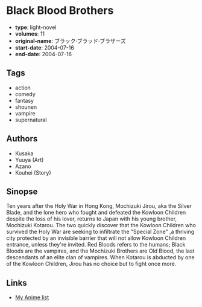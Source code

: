 # Black Blood Brothers

-   **type**: light-novel
-   **volumes**: 11
-   **original-name**: ブラック·ブラッド·ブラザーズ
-   **start-date**: 2004-07-16
-   **end-date**: 2004-07-16

## Tags

-   action
-   comedy
-   fantasy
-   shounen
-   vampire
-   supernatural

## Authors

-   Kusaka
-   Yuuya (Art)
-   Azano
-   Kouhei (Story)

## Sinopse

Ten years after the Holy War in Hong Kong, Mochizuki Jirou, aka the Silver Blade, and the lone hero who fought and defeated the Kowloon Children despite the loss of his lover, returns to Japan with his young brother, Mochizuki Kotarou. The two quickly discover that the Kowloon Children who survived the Holy War are seeking to infiltrate the "Special Zone" ,a thriving city protected by an invisible barrier that will not allow Kowloon Children entrance, unless they're invited. Red Bloods refers to the humans; Black Bloods are the vampires, and the Mochizuki Brothers are Old Blood, the last descendants of an elite clan of vampires. When Kotarou is abducted by one of the Kowloon Children, Jirou has no choice but to fight once more.

## Links

-   [My Anime list](https://myanimelist.net/manga/23566/Black_Blood_Brothers)
